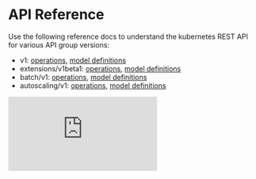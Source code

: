 <!-- BEGIN MUNGE: UNVERSIONED_WARNING -->


<!-- END MUNGE: UNVERSIONED_WARNING -->

# API Reference

Use the following reference docs to understand the kubernetes REST API for various API group versions:

* v1: [operations](https://htmlpreview.github.io/?https://github.com/kubernetes/kubernetes/blob/v1.4.0-alpha.0/docs/api-reference/v1/operations.html), [model definitions](https://htmlpreview.github.io/?https://github.com/kubernetes/kubernetes/blob/v1.4.0-alpha.0/docs/api-reference/v1/definitions.html)
* extensions/v1beta1: [operations](https://htmlpreview.github.io/?https://github.com/kubernetes/kubernetes/blob/v1.4.0-alpha.0/docs/api-reference/extensions/v1beta1/operations.html), [model definitions](https://htmlpreview.github.io/?https://github.com/kubernetes/kubernetes/blob/v1.4.0-alpha.0/docs/api-reference/extensions/v1beta1/definitions.html)
* batch/v1: [operations](https://htmlpreview.github.io/?https://github.com/kubernetes/kubernetes/blob/v1.4.0-alpha.0/docs/api-reference/batch/v1/operations.html), [model definitions](https://htmlpreview.github.io/?https://github.com/kubernetes/kubernetes/blob/v1.4.0-alpha.0/docs/api-reference/batch/v1/definitions.html)
* autoscaling/v1: [operations](https://htmlpreview.github.io/?https://github.com/kubernetes/kubernetes/blob/v1.4.0-alpha.0/docs/api-reference/autoscaling/v1/operations.html), [model definitions](https://htmlpreview.github.io/?https://github.com/kubernetes/kubernetes/blob/v1.4.0-alpha.0/docs/api-reference/autoscaling/v1/definitions.html)




<!-- BEGIN MUNGE: IS_VERSIONED -->
<!-- TAG IS_VERSIONED -->
<!-- END MUNGE: IS_VERSIONED -->


<!-- BEGIN MUNGE: GENERATED_ANALYTICS -->
[![Analytics](https://kubernetes-site.appspot.com/UA-36037335-10/GitHub/docs/api-reference/README.md?pixel)]()
<!-- END MUNGE: GENERATED_ANALYTICS -->
